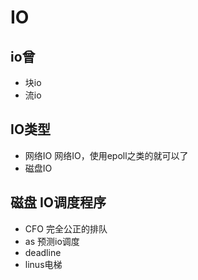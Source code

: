 # IO

## io曾
+ 块io
+ 流io

## IO类型
+ 网络IO
网络IO，使用epoll之类的就可以了
+ 磁盘IO

## 磁盘 IO调度程序

+ CFO 完全公正的排队
+ as 预测io调度
+ deadline
+ linus电梯